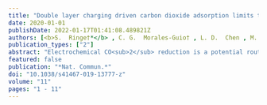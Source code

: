 ```yaml
---
title: "Double layer charging driven carbon dioxide adsorption limits the rate of electrochemical carbon dioxide reduction on Gold"
date: 2020-01-01
publishDate: 2022-01-17T01:41:08.489821Z
authors: [<b>S.  Ringe†*</b> , C. G.  Morales-Guio† , L. D.  Chen , M.  Fields , T. F.  Jaramillo , C.  Hahn , K.  Chan* ]
publication_types: ["2"]
abstract: "Electrochemical CO<sub>2</sub> reduction is a potential route to the sustainable production of valuable fuels and chemicals. Here, we perform CO<sub>2</sub> reduction experiments on Gold at neutral to acidic pH values to elucidate the long-standing controversy surrounding the rate-limiting step. We find the CO production rate to be invariant with pH on a Standard Hydrogen Electrode scale and conclude that it is limited by the CO<sub>2</sub> adsorption step. We present a new multi-scale modeling scheme that integrates ab initio reaction kinetics with mass transport simulations, explicitly considering the charged electric double layer. The model reproduces the experimental CO polarization curve and reveals the rate-limiting step to be *COOH to *CO at low overpotentials, CO<sub>2</sub> adsorption at intermediate ones, and CO<sub>2</sub> mass transport at high overpotentials. Finally, we show the Tafel slope to arise from the electrostatic interaction between the dipole of *CO<sub>2</sub> and the interfacial field. This work highlights the importance of surface charging for electrochemical kinetics and mass transport. Electrochemical CO<sub>2</sub> reduction is a potential route to the sustainable production of valuable fuels and chemicals. In this joint experimental-theoretical work, the authors address the issue of the rate-limiting step on Gold and present insights from multi-scale simulations into the importance of the electric double layer on reaction kinetics and mass transport."
featured: false
publication: "*Nat. Commun.*"
doi: "10.1038/s41467-019-13777-z"
volume: "11"
pages: "1 - 11"
---
```


